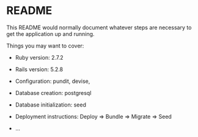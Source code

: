 # README

This README would normally document whatever steps are necessary to get the
application up and running.

Things you may want to cover:

* Ruby version: 2.7.2

* Rails version: 5.2.8

* Configuration: pundit, devise,

* Database creation: postgresql

* Database initialization: seed

* Deployment instructions: Deploy => Bundle => Migrate => Seed

* ...
